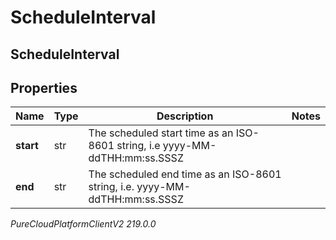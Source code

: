 # ScheduleInterval

## ScheduleInterval

## Properties

|Name | Type | Description | Notes|
|------------ | ------------- | ------------- | -------------|
| **start** | str | The scheduled start time as an ISO-8601 string, i.e yyyy-MM-ddTHH:mm:ss.SSSZ | |
| **end** | str | The scheduled end time as an ISO-8601 string, i.e. yyyy-MM-ddTHH:mm:ss.SSSZ | |



_PureCloudPlatformClientV2 219.0.0_
